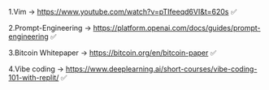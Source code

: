 

1.Vim -> https://www.youtube.com/watch?v=pTIfeeqd6VI&t=620s ✅

2.Prompt-Engineering -> https://platform.openai.com/docs/guides/prompt-engineering ✅

3.Bitcoin Whitepaper -> https://bitcoin.org/en/bitcoin-paper ✅

4.Vibe coding -> https://www.deeplearning.ai/short-courses/vibe-coding-101-with-replit/ ✅

